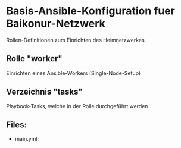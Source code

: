 # Basis-Ansible-Konfiguration fuer Baikonur-Netzwerk
Rollen-Definitionen zum Einrichten des Heimnetzwerkes

## Rolle "worker"
Einrichten eines Ansible-Workers (Single-Node-Setup)

## Verzeichnis "tasks"
Playbook-Tasks, welche in der Rolle durchgeführt werden

## Files:
* main.yml:
